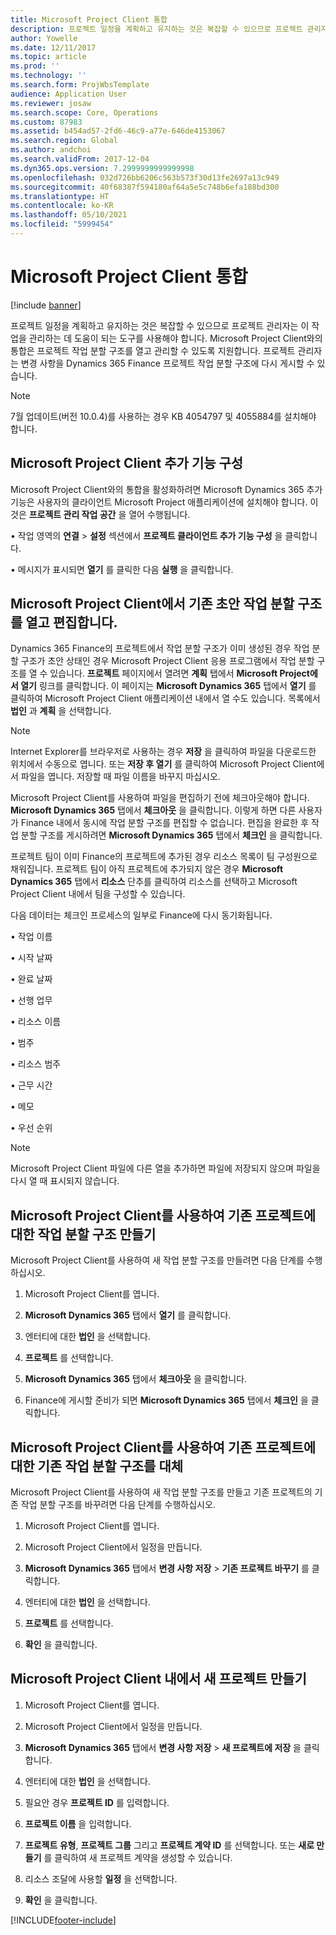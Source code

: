 ```yaml
---
title: Microsoft Project Client 통합
description: 프로젝트 일정을 계획하고 유지하는 것은 복잡할 수 있으므로 프로젝트 관리자는 이 작업을 관리하는 데 도움이 되는 도구를 사용해야 합니다. Microsoft Project Client와의 통합은 프로젝트 작업 분할 구조를 열고 관리할 수 있도록 지원합니다.
author: Yowelle
ms.date: 12/11/2017
ms.topic: article
ms.prod: ''
ms.technology: ''
ms.search.form: ProjWbsTemplate
audience: Application User
ms.reviewer: josaw
ms.search.scope: Core, Operations
ms.custom: 87983
ms.assetid: b454ad57-2fd6-46c9-a77e-646de4153067
ms.search.region: Global
ms.author: andchoi
ms.search.validFrom: 2017-12-04
ms.dyn365.ops.version: 7.2999999999999998
ms.openlocfilehash: 032d726bb6206c563b573f30d13fe2697a13c949
ms.sourcegitcommit: 40f68387f594180af64a5e5c748b6efa188bd300
ms.translationtype: HT
ms.contentlocale: ko-KR
ms.lasthandoff: 05/10/2021
ms.locfileid: "5999454"
---
```

# <a name="microsoft-project-client-integration"></a>Microsoft Project Client 통합

[!include [banner](../includes/banner.md)]

프로젝트 일정을 계획하고 유지하는 것은 복잡할 수 있으므로 프로젝트 관리자는 이 작업을 관리하는 데 도움이 되는 도구를 사용해야 합니다. Microsoft Project Client와의 통합은 프로젝트 작업 분할 구조를 열고 관리할 수 있도록 지원합니다. 프로젝트 관리자는 변경 사항을 Dynamics 365 Finance 프로젝트 작업 분할 구조에 다시 게시할 수 있습니다.

> [!NOTE]
> 7월 업데이트(버전 10.0.4)를 사용하는 경우 KB 4054797 및 4055884를 설치해야 합니다.

## <a name="configure-the-microsoft-project-client-add-in"></a>Microsoft Project Client 추가 기능 구성
Microsoft Project Client와의 통합을 활성화하려면 Microsoft Dynamics 365 추가 기능은 사용자의 클라이언트 Microsoft Project 애플리케이션에 설치해야 합니다. 이것은 **프로젝트 관리 작업 공간** 을 열어 수행됩니다.

•    작업 영역의 **연결** > **설정** 섹션에서 **프로젝트 클라이언트 추가 기능 구성** 을 클릭합니다.

•   메시지가 표시되면 **열기** 를 클릭한 다음 **실행** 을 클릭합니다.

## <a name="open-and-edit-an-existing-draft-work-breakdown-structure-in-microsoft-project-client"></a>Microsoft Project Client에서 기존 초안 작업 분할 구조를 열고 편집합니다.
Dynamics 365 Finance의 프로젝트에서 작업 분할 구조가 이미 생성된 경우 작업 분할 구조가 초안 상태인 경우 Microsoft Project Client 응용 프로그램에서 작업 분할 구조를 열 수 있습니다. **프로젝트** 페이지에서 열려면 **계획** 탭에서 **Microsoft Project에서 열기** 링크를 클릭합니다. 이 페이지는 **Microsoft Dynamics 365** 탭에서 **열기** 를 클릭하여 Microsoft Project Client 애플리케이션 내에서 열 수도 있습니다. 목록에서 **법인** 과 **계획** 을 선택합니다.

> [!NOTE]
> Internet Explorer를 브라우저로 사용하는 경우 **저장** 을 클릭하여 파일을 다운로드한 위치에서 수동으로 엽니다. 또는 **저장 후 열기** 를 클릭하여 Microsoft Project Client에서 파일을 엽니다. 저장할 때 파일 이름을 바꾸지 마십시오.

Microsoft Project Client를 사용하여 파일을 편집하기 전에 체크아웃해야 합니다. **Microsoft Dynamics 365** 탭에서 **체크아웃** 을 클릭합니다. 이렇게 하면 다른 사용자가 Finance 내에서 동시에 작업 분할 구조를 편집할 수 없습니다. 편집을 완료한 후 작업 분할 구조를 게시하려면 **Microsoft Dynamics 365** 탭에서 **체크인** 을 클릭합니다.

프로젝트 팀이 이미 Finance의 프로젝트에 추가된 경우 리소스 목록이 팀 구성원으로 채워집니다. 프로젝트 팀이 아직 프로젝트에 추가되지 않은 경우 **Microsoft Dynamics 365** 탭에서 **리소스** 단추를 클릭하여 리소스를 선택하고 Microsoft Project Client 내에서 팀을 구성할 수 있습니다. 

다음 데이터는 체크인 프로세스의 일부로 Finance에 다시 동기화됩니다.

•   작업 이름

•   시작 날짜

•   완료 날짜

•   선행 업무

•   리소스 이름

•   범주

•   리소스 범주

•   근무 시간

•   메모

•   우선 순위

> [!NOTE]
> Microsoft Project Client 파일에 다른 열을 추가하면 파일에 저장되지 않으며 파일을 다시 열 때 표시되지 않습니다.

## <a name="create-the-work-breakdown-structure-for-an-existing-project-using-microsoft-project-client"></a>Microsoft Project Client를 사용하여 기존 프로젝트에 대한 작업 분할 구조 만들기
Microsoft Project Client를 사용하여 새 작업 분할 구조를 만들려면 다음 단계를 수행하십시오.


1.  Microsoft Project Client를 엽니다.

2.  **Microsoft Dynamics 365** 탭에서 **열기** 를 클릭합니다.

3.  엔터티에 대한 **법인** 을 선택합니다.

4.  **프로젝트** 를 선택합니다.

5.  **Microsoft Dynamics 365** 탭에서 **체크아웃** 을 클릭합니다.

6.  Finance에 게시할 준비가 되면 **Microsoft Dynamics 365** 탭에서 **체크인** 을 클릭합니다.

## <a name="replace-the-existing-work-breakdown-structure-for-an-existing-project-using-microsoft-project-client"></a>Microsoft Project Client를 사용하여 기존 프로젝트에 대한 기존 작업 분할 구조를 대체
Microsoft Project Client를 사용하여 새 작업 분할 구조를 만들고 기존 프로젝트의 기존 작업 분할 구조를 바꾸려면 다음 단계를 수행하십시오.

1.  Microsoft Project Client를 엽니다.

2.  Microsoft Project Client에서 일정을 만듭니다.

3.  **Microsoft Dynamics 365** 탭에서 **변경 사항 저장** > **기존 프로젝트 바꾸기** 를 클릭합니다.

4.  엔터티에 대한 **법인** 을 선택합니다.

5.  **프로젝트** 를 선택합니다.

6.  **확인** 을 클릭합니다.

## <a name="create-a-new-project-from-within-microsoft-project-client"></a>Microsoft Project Client 내에서 새 프로젝트 만들기


1.  Microsoft Project Client를 엽니다.

2.  Microsoft Project Client에서 일정을 만듭니다.

3.  **Microsoft Dynamics 365** 탭에서 **변경 사항 저장** > **새 프로젝트에 저장** 을 클릭합니다.

4.  엔터티에 대한 **법인** 을 선택합니다.

5.  필요안 경우 **프로젝트 ID** 를 입력합니다.

6.  **프로젝트 이름** 을 입력합니다.

7.  **프로젝트 유형**, **프로젝트 그룹** 그리고 **프로젝트 계약 ID** 를 선택합니다. 또는 **새로 만들기** 를 클릭하여 새 프로젝트 계약을 생성할 수 있습니다.

8.  리소스 조달에 사용할 **일정** 을 선택합니다.

11. **확인** 을 클릭합니다.


[!INCLUDE[footer-include](../includes/footer-banner.md)]